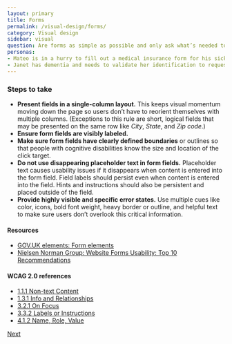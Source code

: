 ```yaml
---
layout: primary
title: Forms
permalink: /visual-design/forms/
category: Visual design
sidebar: visual
question: Are forms as simple as possible and only ask what’s needed to complete the task? Can you successfully complete the form?
personas:
- Mateo is in a hurry to fill out a medical insurance form for his sick daughter.
- Janet has dementia and needs to validate her identification to request a new social security card.
---
```


### Steps to take
- **Present fields in a single-column layout.** This keeps visual momentum moving down the page so users don’t have to reorient themselves with multiple columns. (Exceptions to this rule are short, logical fields that may be presented on the same row like _City_, _State_, and _Zip code_.)
- **Ensure form fields are visibly labeled.**
- **Make sure form fields have clearly defined boundaries** or outlines so that people with cognitive disabilities know the size and location of the click target.
- **Do not use disappearing placeholder text in form fields.** Placeholder text causes usability issues if it disappears when content is entered into the form field.  Field labels should persist even when content is entered into the field. Hints and instructions should also be persistent and placed outside of the field.
- **Provide highly visible and specific error states.** Use multiple cues like color, icons, bold font weight, heavy border or outline, and helpful text to make sure users don’t overlook this critical information.

#### Resources
- [GOV.UK elements: Form elements](http://govuk-elements.herokuapp.com/form-elements)
- [Nielsen Norman Group: Website Forms Usability: Top 10 Recommendations](https://www.nngroup.com/articles/web-form-design/)

#### WCAG 2.0 references
- [1.1.1 Non-text Content](https://www.w3.org/WAI/WCAG20/quickref/#text-equiv-all)
- [1.3.1 Info and Relationships](https://www.w3.org/WAI/WCAG20/quickref/#content-structure-separation-programmatic)
- [3.2.1 On Focus](https://www.w3.org/WAI/WCAG20/quickref/?showtechniques=128%2C14&currentsidebar=%23col_overview#consistent-behavior-receive-focus)
- [3.3.2 Labels or Instructions](https://www.w3.org/WAI/WCAG20/quickref/#minimize-error-cues)
- [4.1.2 Name, Role, Value](https://www.w3.org/WAI/WCAG20/quickref/#ensure-compat-rsv)

<a class="usa-button button-next" href="{{ site.baseurl }}/visual-design/mobile/">
  Next <i class="fa fa-chevron-right" aria-hidden="true"></i>
</a>
